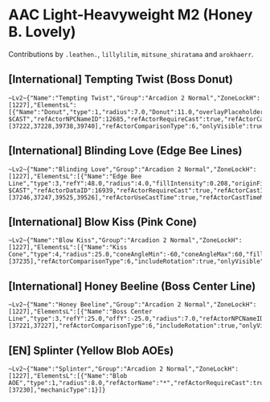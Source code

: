 # AAC Light-Heavyweight M2 (Honey B. Lovely)

Contributions by `.leathen.`, `lillylilim`, `mitsune_shiratama` and `arokhaerr`.

## [International] Tempting Twist (Boss Donut)

```
~Lv2~{"Name":"Tempting Twist","Group":"Arcadion 2 Normal","ZoneLockH":[1227],"ElementsL":[{"Name":"Donut","type":1,"radius":7.0,"Donut":11.0,"overlayPlaceholders":true,"overlayText":"$NAME $CAST","refActorNPCNameID":12685,"refActorRequireCast":true,"refActorCastId":[37222,37228,39738,39740],"refActorComparisonType":6,"onlyVisible":true,"mechanicType":1}]}
```

## [International] Blinding Love (Edge Bee Lines)

```
~Lv2~{"Name":"Blinding Love","Group":"Arcadion 2 Normal","ZoneLockH":[1227],"ElementsL":[{"Name":"Edge Bee Line","type":3,"refY":48.0,"radius":4.0,"fillIntensity":0.208,"originFillColor":1157628159,"endFillColor":1157628159,"overlayPlaceholders":true,"overlayText":"$NAME $CAST","refActorDataID":16939,"refActorRequireCast":true,"refActorCastId":[37246,37247,39525,39526],"refActorUseCastTime":true,"refActorCastTimeMin":2.0,"refActorCastTimeMax":10.0,"refActorComparisonType":3,"includeRotation":true,"onlyVisible":true,"mechanicType":1}]}
```

## [International] Blow Kiss (Pink Cone)

```
~Lv2~{"Name":"Blow Kiss","Group":"Arcadion 2 Normal","ZoneLockH":[1227],"ElementsL":[{"Name":"Kiss Cone","type":4,"radius":25.0,"coneAngleMin":-60,"coneAngleMax":60,"fillIntensity":0.413,"refActorNPCNameID":12685,"refActorRequireCast":true,"refActorCastId":[37235],"refActorComparisonType":6,"includeRotation":true,"onlyVisible":true}]}
```

## [International] Honey Beeline (Boss Center Line)

```
~Lv2~{"Name":"Honey Beeline","Group":"Arcadion 2 Normal","ZoneLockH":[1227],"ElementsL":[{"Name":"Boss Center Line","type":3,"refY":25.0,"offY":-25.0,"radius":7.0,"refActorNPCNameID":12685,"refActorRequireCast":true,"refActorCastId":[37221,37227],"refActorComparisonType":6,"includeRotation":true,"onlyVisible":true,"mechanicType":1}]}
```

## [EN] Splinter (Yellow Blob AOEs)

```
~Lv2~{"Name":"Splinter","Group":"Arcadion 2 Normal","ZoneLockH":[1227],"ElementsL":[{"Name":"Blob AOE","type":1,"radius":8.0,"refActorName":"*","refActorRequireCast":true,"refActorCastId":[37230],"mechanicType":1}]}
```
